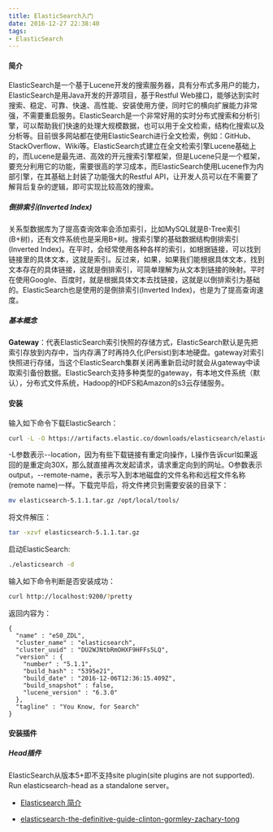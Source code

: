 ```yaml
---
title: ElasticSearch入门
date: 2016-12-27 22:38:40
tags:
- ElasticSearch
---
```



#### 简介

ElasticSearch是一个基于Lucene开发的搜索服务器，具有分布式多用户的能力，ElasticSearch是用Java开发的开源项目，基于Restful Web接口，能够达到实时搜索、稳定、可靠、快速、高性能、安装使用方便，同时它的横向扩展能力非常强，不需要重启服务。ElasticSearch是一个非常好用的实时分布式搜索和分析引擎，可以帮助我们快速的处理大规模数据，也可以用于全文检索，结构化搜索以及分析等。目前很多网站都在使用ElasticSearch进行全文检索，例如：GitHub、StackOverflow、Wiki等。ElasticSearch式建立在全文检索引擎Lucene基础上的，而Lucene是最先进、高效的开元搜索引擎框架，但是Lucene只是一个框架，要充分利用它的功能，需要很高的学习成本，而ElasticSearch使用Lucene作为内部引擎，在其基础上封装了功能强大的Restful API，让开发人员可以在不需要了解背后复杂的逻辑，即可实现比较高效的搜索。

<!-- more -->

##### 倒排索引(Inverted Index)

关系型数据库为了提高查询效率会添加索引，比如MySQL就是B-Tree索引(B+树)，还有文件系统也是采用B+树。搜索引擎的基础数据结构倒排索引(Inverted Index)。在平时，会经常使用各种各样的索引，如根据链接，可以找到链接里的具体文本，这就是索引。反过来，如果，如果我们能根据具体文本，找到文本存在的具体链接，这就是倒排索引，可简单理解为从文本到链接的映射。平时在使用Google、百度时，就是根据具体文本去找链接，这就是以倒排索引为基础的。ElasticSearch也是使用的是倒排索引(Inverted Index)，也是为了提高查询速度。

##### 基本概念

**Gateway**：代表ElasticSearch索引快照的存储方式，ElasticSearch默认是先把索引存放到内存中，当内存满了时再持久化(Persist)到本地硬盘。gateway对索引快照进行存储，当这个ElasticSearch集群关闭再重新启动时就会从gateway中读取索引备份数据。ElasticSearch支持多种类型的gateway，有本地文件系统（默认），分布式文件系统，Hadoop的HDFS和Amazon的s3云存储服务。

#### 安装

输入如下命令下载ElasticSearch：

```Bash
curl -L -O https://artifacts.elastic.co/downloads/elasticsearch/elasticsearch-5.1.1.tar.gz
```

-L参数表示--location，因为有些下载链接有重定向操作，L操作告诉curl如果返回的是重定向30X，那么就直接再次发起请求，请求重定向到的网址。O参数表示output，--remote-name，表示写入到本地磁盘的文件名称和远程文件名称(remote name)一样。下载完毕后，将文件拷贝到需要安装的目录下：

```Bash
mv elasticsearch-5.1.1.tar.gz /opt/local/tools/
```

将文件解压：

```Bash
tar -xzvf elasticsearch-5.1.1.tar.gz
```

启动ElasticSearch:

```Bash
./elasticsearch -d
```

输入如下命令判断是否安装成功：

```Bash
curl http://localhost:9200/?pretty
```

返回内容为：

```
{
  "name" : "eS0_ZDL",
  "cluster_name" : "elasticsearch",
  "cluster_uuid" : "DU2WJNtbRmOHXF9HFFs5LQ",
  "version" : {
    "number" : "5.1.1",
    "build_hash" : "5395e21",
    "build_date" : "2016-12-06T12:36:15.409Z",
    "build_snapshot" : false,
    "lucene_version" : "6.3.0"
  },
  "tagline" : "You Know, for Search"
}
```

#### 安装插件

##### Head插件

ElasticSearch从版本5+即不支持site plugin(site plugins are not supported). Run elasticsearch-head as a standalone server。






* [Elasticsearch 简介](http://lxwei.github.io/posts/Elasticsearch-%E7%AE%80%E4%BB%8B.html)

* [elasticsearch-the-definitive-guide-clinton-gormley-zachary-tong](http://1.droppdf.com/files/FOeNs/elasticsearch-the-definitive-guide-clinton-gormley-zachary-tong.pdf)
